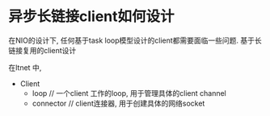 # 异步长链接client如何设计

在NIO的设计下, 任何基于task loop模型设计的client都需要面临一些问题.
基于长链接复用的client设计

在ltnet 中,
- Client
  - loop // 一个client 工作的loop, 用于管理具体的client channel
  - connector // client连接器, 用于创建具体的网络socket 
